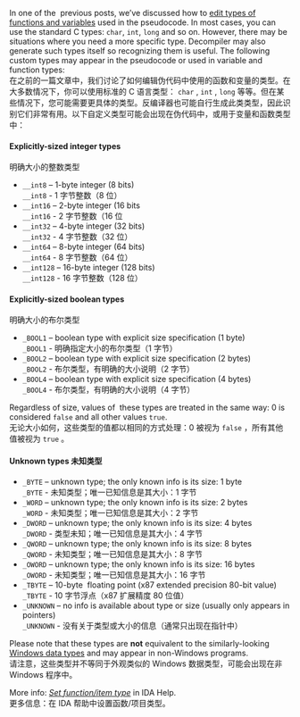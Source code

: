 In one of the  previous posts, we’ve discussed how to [edit types of functions and variables](https://hex-rays.com/blog/igors-tip-of-the-week-42-renaming-and-retyping-in-the-decompiler/) used in the pseudocode. In most cases, you can use the standard C types: `char`, `int`, `long` and so on. However, there may be situations where you need a more specific type. Decompiler may also generate such types itself so recognizing them is useful. The following custom types may appear in the pseudocode or used in variable and function types:  
在之前的一篇文章中，我们讨论了如何编辑伪代码中使用的函数和变量的类型。在大多数情况下，你可以使用标准的 C 语言类型： `char` , `int` , `long` 等等。但在某些情况下，您可能需要更具体的类型。反编译器也可能自行生成此类类型，因此识别它们非常有用。以下自定义类型可能会出现在伪代码中，或用于变量和函数类型中：

#### Explicitly-sized integer types  
明确大小的整数类型

-   `__int8` – 1-byte integer (8 bits)  
    `__int8` - 1 字节整数（8 位）
-   `__int16` – 2-byte integer (16 bits  
    `__int16` - 2 字节整数（16 位
-   `__int32` – 4-byte integer (32 bits)  
    `__int32` - 4 字节整数（32 位）
-   `__int64` – 8-byte integer (64 bits)  
    `__int64` - 8 字节整数（64 位）
-   `__int128` – 16-byte integer (128 bits)  
    `__int128` - 16 字节整数（128 位）

#### Explicitly-sized boolean types  
明确大小的布尔类型

-   `_BOOL1` – boolean type with explicit size specification (1 byte)  
    `_BOOL1` - 明确指定大小的布尔类型（1 字节）
-   `_BOOL2` – boolean type with explicit size specification (2 bytes)  
    `_BOOL2` - 布尔类型，有明确的大小说明（2 字节）
-   `_BOOL4` – boolean type with explicit size specification (4 bytes)  
    `_BOOL4` - 布尔类型，有明确的大小说明（4 字节）

Regardless of size, values of  these types are treated in the same way: 0 is considered `false` and all other values `true`.  
无论大小如何，这些类型的值都以相同的方式处理：0 被视为 `false` ，所有其他值被视为 `true` 。

#### Unknown types 未知类型

-   `_BYTE` – unknown type; the only known info is its size: 1 byte  
    `_BYTE` - 未知类型；唯一已知信息是其大小：1 字节
-   `_WORD` – unknown type; the only known info is its size: 2 bytes  
    `_WORD` - 未知类型；唯一已知信息是其大小：2 字节
-   `_DWORD` – unknown type; the only known info is its size: 4 bytes  
    `_DWORD` - 类型未知；唯一已知信息是其大小：4 字节
-   `_QWORD` – unknown type; the only known info is its size: 8 bytes  
    `_QWORD` - 未知类型；唯一已知信息是其大小：8 字节
-   `_OWORD` – unknown type; the only known info is its size: 16 bytes  
    `_OWORD` - 未知类型；唯一已知信息是其大小：16 字节
-   `_TBYTE` – 10-byte  floating point (x87 extended precision 80-bit value)  
    `_TBYTE` - 10 字节浮点（x87 扩展精度 80 位值）
-   `_UNKNOWN` – no info is available about type or size (usually only appears in pointers)  
    `_UNKNOWN` - 没有关于类型或大小的信息（通常只出现在指针中）

Please note that these types are **not** equivalent to the similarly-looking [Windows data types](https://docs.microsoft.com/en-us/windows/win32/winprog/windows-data-types) and may appear in non-Windows programs.  
请注意，这些类型并不等同于外观类似的 Windows 数据类型，可能会出现在非 Windows 程序中。

More info: [_Set function/item type_](https://hex-rays.com/products/ida/support/idadoc/1361.shtml) in IDA Help.  
更多信息：在 IDA 帮助中设置函数/项目类型。